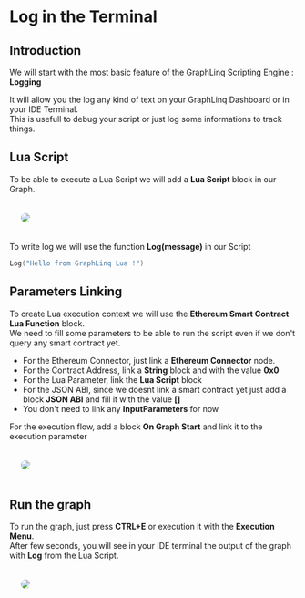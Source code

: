 # Log in the Terminal

## Introduction

We will start with the most basic feature of the GraphLinq Scripting Engine : **Logging**  

It will allow you the log any kind of text on your GraphLinq Dashboard or in your IDE Terminal.  
This is usefull to debug your script or just log some informations to track things.

## Lua Script

To be able to execute a Lua Script we will add a **Lua Script** block in our Graph.

<img src="https://i.imgur.com/ALBEmla.png" style="border-radius: 10px; margin: 20px;"/>

To write log we will use the function **Log(message)** in our Script
```lua
Log("Hello from GraphLinq Lua !")
```

## Parameters Linking

To create Lua execution context we will use the **Ethereum Smart Contract Lua Function** block.  
We need to fill some parameters to be able to run the script even if we don't query any smart contract yet.  

- For the Ethereum Connector, just link a **Ethereum Connector** node.
- For the Contract Address, link a **String** block and with the value **0x0**
- For the Lua Parameter, link the **Lua Script** block
- For the JSON ABI, since we doesnt link a smart contract yet just add a block **JSON ABI** and fill it with the value **[]**
- You don't need to link any **InputParameters** for now

For the execution flow, add a block **On Graph Start** and link it to the execution parameter

<img src="https://i.imgur.com/5QBUo7A.png" style="border-radius: 10px; margin: 20px;" />

## Run the graph

To run the graph, just press **CTRL+E** or execution it with the **Execution Menu**.  
After few seconds, you will see in your IDE terminal the output of the graph with **Log** from the Lua Script.

<img src="https://i.imgur.com/kuCa2QP.png" style="border-radius: 10px; margin: 20px;" />